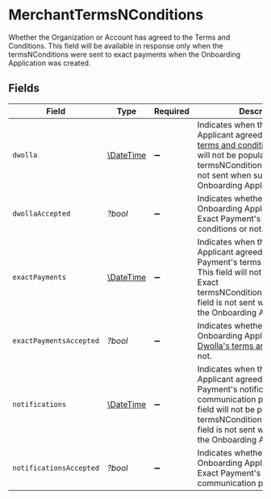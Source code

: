 # MerchantTermsNConditions

Whether the Organization or Account has agreed to the Terms and Conditions. This field will be available in response only when the termsNConditions were sent to exact payments when the Onboarding Application was created.


## Fields

| Field                                                                                                                                                                                                                                                         | Type                                                                                                                                                                                                                                                          | Required                                                                                                                                                                                                                                                      | Description                                                                                                                                                                                                                                                   | Example                                                                                                                                                                                                                                                       |
| ------------------------------------------------------------------------------------------------------------------------------------------------------------------------------------------------------------------------------------------------------------- | ------------------------------------------------------------------------------------------------------------------------------------------------------------------------------------------------------------------------------------------------------------- | ------------------------------------------------------------------------------------------------------------------------------------------------------------------------------------------------------------------------------------------------------------- | ------------------------------------------------------------------------------------------------------------------------------------------------------------------------------------------------------------------------------------------------------------- | ------------------------------------------------------------------------------------------------------------------------------------------------------------------------------------------------------------------------------------------------------------- |
| `dwolla`                                                                                                                                                                                                                                                      | [\DateTime](https://www.php.net/manual/en/class.datetime.php)                                                                                                                                                                                                 | :heavy_minus_sign:                                                                                                                                                                                                                                            | Indicates when the Onboarding Applicant agreed to [Dwolla's terms and conditions](https://www.dwolla.com/legal/platform-agreement/). This field will not be populated if termsNConditions.dwolla field is not sent when submitting the Onboarding Application | 2022-08-08T20:31:38.636Z                                                                                                                                                                                                                                      |
| `dwollaAccepted`                                                                                                                                                                                                                                              | *?bool*                                                                                                                                                                                                                                                       | :heavy_minus_sign:                                                                                                                                                                                                                                            | Indicates whether the Onboarding Applicant agreed to Exact Payment's terms and conditions or not.                                                                                                                                                             | true                                                                                                                                                                                                                                                          |
| `exactPayments`                                                                                                                                                                                                                                               | [\DateTime](https://www.php.net/manual/en/class.datetime.php)                                                                                                                                                                                                 | :heavy_minus_sign:                                                                                                                                                                                                                                            | Indicates when the Onboarding Applicant agreed to Exact Payment's terms and conditions. This field will not be populated if Exact termsNConditions.exactPayments field is not sent when submitting the Onboarding Application                                 | 2022-08-08T20:31:38.636Z                                                                                                                                                                                                                                      |
| `exactPaymentsAccepted`                                                                                                                                                                                                                                       | *?bool*                                                                                                                                                                                                                                                       | :heavy_minus_sign:                                                                                                                                                                                                                                            | Indicates whether the Onboarding Applicant agreed to [Dwolla's terms and conditions](https://www.dwolla.com/legal/platform-agreement/) or not.                                                                                                                | true                                                                                                                                                                                                                                                          |
| `notifications`                                                                                                                                                                                                                                               | [\DateTime](https://www.php.net/manual/en/class.datetime.php)                                                                                                                                                                                                 | :heavy_minus_sign:                                                                                                                                                                                                                                            | Indicates when the Onboarding Applicant agreed to Exact Payment's notification and communication policies. This field will not be populated if Exact termsNConditions.notifications field is not sent when submitting the Onboarding Application              | 2022-08-08T20:31:38.636Z                                                                                                                                                                                                                                      |
| `notificationsAccepted`                                                                                                                                                                                                                                       | *?bool*                                                                                                                                                                                                                                                       | :heavy_minus_sign:                                                                                                                                                                                                                                            | Indicates whether the Onboarding Applicant agreed to Exact Payment's notification and communication policies or not.                                                                                                                                          | true                                                                                                                                                                                                                                                          |
